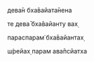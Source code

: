 дева̄н бха̄вайата̄нена

те дева̄ бха̄вайанту вах̣

параспарам̇ бха̄вайантах̣

ш́рейах̣ парам ава̄псйатха